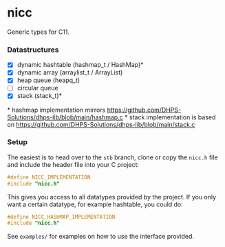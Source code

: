 # nicc
Generic types for C11.

### Datastructures
- [x] dynamic hashtable (hashmap_t / HashMap)*
- [x] dynamic array (arraylist_t / ArrayList)
- [x] heap queue (heapq_t)
- [ ] circular queue
- [x] stack (stack_t)*

\* hashmap implementation mirrors https://github.com/DHPS-Solutions/dhps-lib/blob/main/hashmap.c
\* stack implementation is based on https://github.com/DHPS-Solutions/dhps-lib/blob/main/stack.c

### Setup
The easiest is to head over to the `stb` branch, clone or copy the `nicc.h` file and include the header file into your C project:
```c
#define NICC_IMPLEMENTATION
#include "nicc.h"
```
This gives you access to all datatypes provided by the project. If you only want a certain datatype, for example hashtable, you could do:
```c
#define NICC_HASHMAP_IMPLEMENTATION
#include "nicc.h"
```

See `examples/` for examples on how to use the interface provided.
